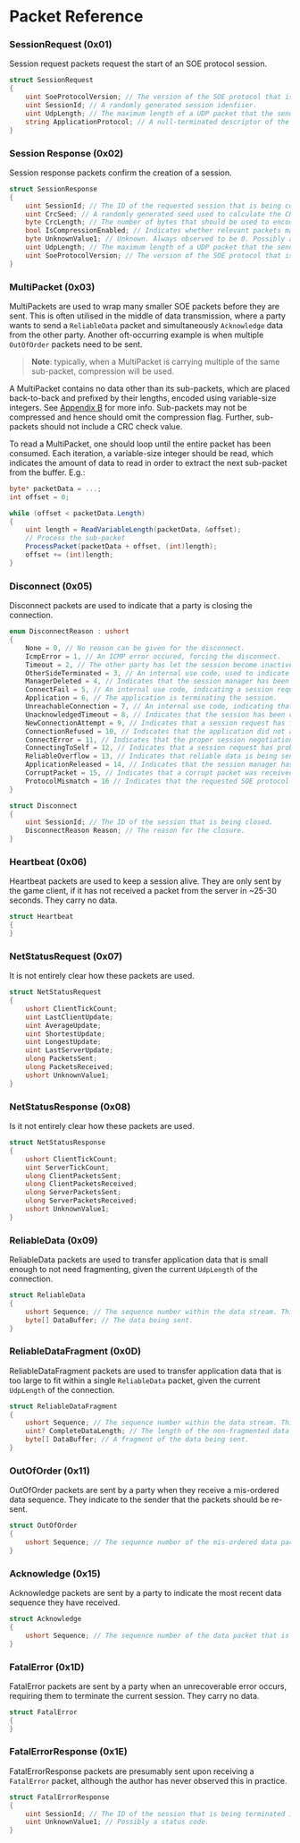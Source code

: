 # Packet Reference

### SessionRequest (0x01)

Session request packets request the start of an SOE protocol session.

```csharp
struct SessionRequest
{
    uint SoeProtocolVersion; // The version of the SOE protocol that is in use. Version 3 is documented here.
    uint SessionId; // A randomly generated session idenfiier.
    uint UdpLength; // The maximum length of a UDP packet that the sender can receive.
    string ApplicationProtocol; // A null-terminated descriptor of the application protocol that the sender wishes to transport.
}
```

### Session Response (0x02)

Session response packets confirm the creation of a session.

```csharp
struct SessionResponse
{
    uint SessionId; // The ID of the requested session that is being confirmed.
    uint CrcSeed; // A randomly generated seed used to calculate the CRC-32 check value on relevant packets.
    byte CrcLength; // The number of bytes that should be used to encode the CRC-32 check value on relevant packets.
    bool IsCompressionEnabled; // Indicates whether relevant packets may be compressed.
    byte UnknownValue1; // Unknown. Always observed to be 0. Possibly a flag for the initial encryption status of app data.
    uint UdpLength; // The maximum length of a UDP packet that the sender can receive.
    uint SoeProtocolVersion; // The version of the SOE protocol that is in use. Version 3 is documented here.
}
```

### MultiPacket (0x03)

MultiPackets are used to wrap many smaller SOE packets before they are sent. This is often utilised in
the middle of data transmission, where a party wants to send a `ReliableData` packet and simultaneously
`Acknowledge` data from the other party. Another oft-occurring example is when multiple `OutOfOrder`
packets need to be sent.

> **Note**: typically, when a MultiPacket is carrying multiple of the same sub-packet, compression will be used.

A MultiPacket contains no data other than its sub-packets, which are placed back-to-back and prefixed by
their lengths, encoded using variable-size integers.
See [Appendix B](./appendix.md#b-reading-and-writing-multipacket-variable-size-integers) for more info.
Sub-packets may not be compressed and hence should omit the compression flag. Further, sub-packets should not
include a CRC check value.

To read a MultiPacket, one should loop until the entire packet has been consumed. Each iteration,
a variable-size integer should be read, which indicates the amount of data to read in order to
extract the next sub-packet from the buffer. E.g.:

```csharp
byte* packetData = ...;
int offset = 0;

while (offset < packetData.Length)
{
    uint length = ReadVariableLength(packetData, &offset);
    // Process the sub-packet
    ProcessPacket(packetData + offset, (int)length);
    offset += (int)length;
}
```

### Disconnect (0x05)

Disconnect packets are used to indicate that a party is closing the connection.

```csharp
enum DisconnectReason : ushort
{
    None = 0, // No reason can be given for the disconnect.
    IcmpError = 1, // An ICMP error occured, forcing the disconnect.
    Timeout = 2, // The other party has let the session become inactive.
    OtherSideTerminated = 3, // An internal use code, used to indicate that the other party has sent a disconnect.
    ManagerDeleted = 4, // Indicates that the session manager has been disposed of. Generally occurs when the server/client is shutting down.
    ConnectFail = 5, // An internal use code, indicating a session request attempt has failed.
    Application = 6, // The application is terminating the session.
    UnreachableConnection = 7, // An internal use code, indicating that the session must disconnect as the other party is unreachable.
    UnacknowledgedTimeout = 8, // Indicates that the session has been closed because a data sequence was not acknowledged quickly enough.
    NewConnectionAttempt = 9, // Indicates that a session request has failed (often due to the connecting party attempting a reconnection too quickly), and a new attempt should be made after a short delay.
    ConnectionRefused = 10, // Indicates that the application did not accept a session request.
    ConnectError = 11, // Indicates that the proper session negotiation flow has not been observed.
    ConnectingToSelf = 12, // Indicates that a session request has probably been looped back to the sender, and it should not continue with the connection attempt.
    ReliableOverflow = 13, // Indicates that reliable data is being sent too fast to be processed.
    ApplicationReleased = 14, // Indicates that the session manager has been orphaned by the application.
    CorruptPacket = 15, // Indicates that a corrupt packet was received.
    ProtocolMismatch = 16 // Indicates that the requested SOE protocol version or application protocol is invalid.
}

struct Disconnect
{
    uint SessionId; // The ID of the session that is being closed.
    DisconnectReason Reason; // The reason for the closure.
}
```

### Heartbeat (0x06)

Heartbeat packets are used to keep a session alive. They are only sent by the game client, if
it has not received a packet from the server in ~25-30 seconds. They carry no data.

```csharp
struct Heartbeat
{
}
```

### NetStatusRequest (0x07)

It is not entirely clear how these packets are used.

```csharp
struct NetStatusRequest
{
    ushort ClientTickCount;
    uint LastClientUpdate;
    uint AverageUpdate;
    uint ShortestUpdate;
    uint LongestUpdate;
    uint LastServerUpdate;
    ulong PacketsSent;
    ulong PacketsReceived;
    ushort UnknownValue1;
}
```

### NetStatusResponse (0x08)

Is it not entirely clear how these packets are used.

```csharp
struct NetStatusResponse
{
    ushort ClientTickCount;
    uint ServerTickCount;
    ulong ClientPacketsSent;
    ulong ClientPacketsReceived;
    ulong ServerPacketsSent;
    ulong ServerPacketsReceived;
    ushort UnknownValue1;
}
```

### ReliableData (0x09)

ReliableData packets are used to transfer application data that is small enough to not need fragmenting,
given the current `UdpLength` of the connection.

```csharp
struct ReliableData
{
    ushort Sequence; // The sequence number within the data stream. This may wrap around.
    byte[] DataBuffer; // The data being sent.
}
```

### ReliableDataFragment (0x0D)

ReliableDataFragment packets are used to transfer application data that is too large to fit within a
single `ReliableData` packet, given the current `UdpLength` of the connection.

```csharp
struct ReliableDataFragment
{
    ushort Sequence; // The sequence number within the data stream. This may wrap around.
    uint? CompleteDataLength; // The length of the non-fragmented data buffer. Only included in the first fragment.
    byte[] DataBuffer; // A fragment of the data being sent.
}
```

### OutOfOrder (0x11)

OutOfOrder packets are sent by a party when they receive a mis-ordered data sequence.
They indicate to the sender that the packets should be re-sent.

```csharp
struct OutOfOrder
{
    ushort Sequence; // The sequence number of the mis-ordered data packet.
}
```

### Acknowledge (0x15)

Acknowledge packets are sent by a party to indicate the most recent data sequence they have received.

```csharp
struct Acknowledge
{
    ushort Sequence; // The sequence number of the data packet that is being acknowledged.
}
```

### FatalError (0x1D)

FatalError packets are sent by a party when an unrecoverable error occurs, requiring them to terminate
the current session. They carry no data.

```csharp
struct FatalError
{
}
```

### FatalErrorResponse (0x1E)

FatalErrorResponse packets are presumably sent upon receiving a `FatalError` packet, although the author
has never observed this in practice.

```csharp
struct FatalErrorResponse
{
    uint SessionId; // The ID of the session that is being terminated in response to the fatal error.
    uint UnknownValue1; // Possibly a status code.
}
```
